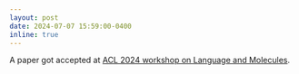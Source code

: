 ```yaml
---
layout: post
date: 2024-07-07 15:59:00-0400
inline: true
---
```


A paper got accepted at [ACL 2024 workshop on Language and Molecules](https://language-plus-molecules.github.io/).